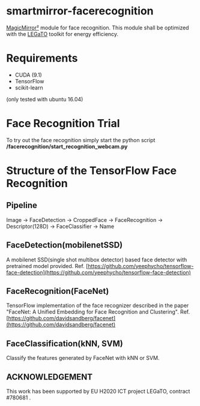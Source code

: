 # smartmirror-facerecognition
[MagicMirror²](https://github.com/MichMich/MagicMirror) module for face recognition. This module shall be optimized with the [LEGaTO](https://legato-project.eu/) toolkit for energy efficiency.

# Requirements
- CUDA (9.1)
- TensorFlow
- scikit-learn

(only tested with ubuntu 16.04)

# Face Recognition Trial
To try out the face recognition simply start the python script **/facerecognition/start_recognition_webcam.py**

# Structure of the TensorFlow Face Recognition

## Pipeline
Image -> FaceDetection -> CroppedFace -> FaceRecognition -> Descriptor(128D) -> FaceClassifier -> Name

## FaceDetection(mobilenetSSD)
A mobilenet SSD(single shot multibox detector) based face detector with pretrained model provided.
Ref. [https://github.com/yeephycho/tensorflow-face-detection](https://github.com/yeephycho/tensorflow-face-detection)

## FaceRecognition(FaceNet)
TensorFlow implementation of the face recognizer described in the paper "FaceNet: A Unified Embedding for Face Recognition and Clustering".
Ref. [https://github.com/davidsandberg/facenet](https://github.com/davidsandberg/facenet)

## FaceClassification(kNN, SVM)
Classify the features generated by FaceNet with kNN or SVM.


## ACKNOWLEDGEMENT

This work has been supported by EU H2020 ICT project LEGaTO, contract #780681 .
